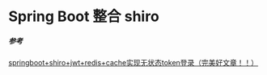 # Spring Boot 整合 shiro













##### 参考

[springboot+shiro+jwt+redis+cache实现无状态token登录（完美好文章！！）](https://blog.csdn.net/hd243608836/article/details/115860131)